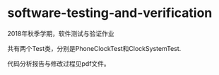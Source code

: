 # software-testing-and-verification
2018年秋季学期，软件测试与验证作业

共有两个Test类，分别是PhoneClockTest和ClockSystemTest.

代码分析报告与修改过程见pdf文件。
